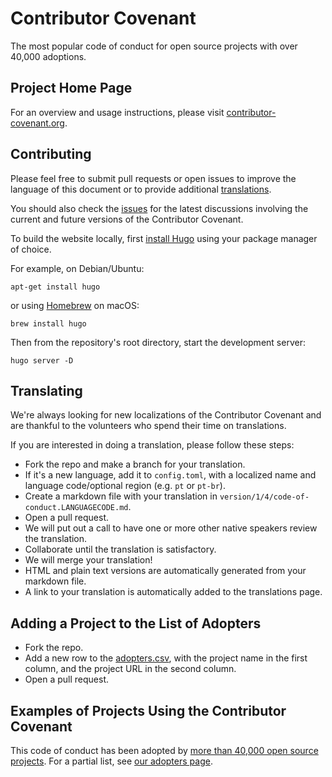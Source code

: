 Contributor Covenant
====================

The most popular code of conduct for open source projects with over 40,000 adoptions.

## Project Home Page

For an overview and usage instructions, please visit 
[contributor-covenant.org](https://contributor-covenant.org/).

## Contributing

Please feel free to submit pull requests or open issues to improve the language of this document 
or to provide additional [translations](https://www.contributor-covenant.org/translations).

You should also check the [issues](https://github.com/ContributorCovenant/contributor_covenant/issues)
for the latest discussions involving the current and future versions of the Contributor Covenant.

To build the website locally, first [install Hugo](https://gohugo.io/getting-started/installing)
using your package manager of choice.

For example, on Debian/Ubuntu:
```
apt-get install hugo
```

or using [Homebrew](https://brew.sh) on macOS:
```
brew install hugo
```

Then from the repository's root directory, start the development server:
```
hugo server -D
```

## Translating

We're always looking for new localizations of the Contributor Covenant and
are thankful to the volunteers who spend their time on translations.

If you are interested in doing a translation, please follow these steps:

* Fork the repo and make a branch for your translation.
* If it's a new language, add it to `config.toml`,
  with a localized name and language code/optional region (e.g. `pt` or `pt-br`).
* Create a markdown file with your translation in `version/1/4/code-of-conduct.LANGUAGECODE.md`.
* Open a pull request.
* We will put out a call to have one or more other native speakers review the translation.
* Collaborate until the translation is satisfactory.
* We will merge your translation!
* HTML and plain text versions are automatically generated from your markdown file.
* A link to your translation is automatically added to the translations page.

## Adding a Project to the List of Adopters

* Fork the repo.
* Add a new row to the [adopters.csv](static/adopters.csv),
  with the project name in the first column, and the project URL in the second column.
* Open a pull request.

## Examples of Projects Using the Contributor Covenant

This code of conduct has been adopted by [more than 40,000 open source projects](https://github.com/search?l=&q=%22This+Code+of+Conduct+is+adapted+from+the+%5BContributor+Covenant%5D%22+path%3A%22%2F%22+fork%3Afalse&ref=advsearch&type=Code&utf8=✓).
For a partial list, see [our adopters page](https://www.contributor-covenant.org/adopters.html).
